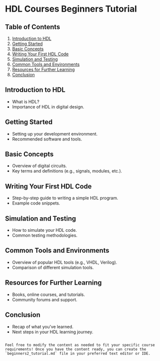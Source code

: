 # HDL Courses Beginners Tutorial

## Table of Contents
1. [Introduction to HDL](#introduction-to-hdl)
2. [Getting Started](#getting-started)
3. [Basic Concepts](#basic-concepts)
4. [Writing Your First HDL Code](#writing-your-first-hdl-code)
5. [Simulation and Testing](#simulation-and-testing)
6. [Common Tools and Environments](#common-tools-and-environments)
7. [Resources for Further Learning](#resources-for-further-learning)
8. [Conclusion](#conclusion)

## Introduction to HDL
- What is HDL?
- Importance of HDL in digital design.

## Getting Started
- Setting up your development environment.
- Recommended software and tools.

## Basic Concepts
- Overview of digital circuits.
- Key terms and definitions (e.g., signals, modules, etc.).

## Writing Your First HDL Code
- Step-by-step guide to writing a simple HDL program.
- Example code snippets.

## Simulation and Testing
- How to simulate your HDL code.
- Common testing methodologies.

## Common Tools and Environments
- Overview of popular HDL tools (e.g., VHDL, Verilog).
- Comparison of different simulation tools.

## Resources for Further Learning
- Books, online courses, and tutorials.
- Community forums and support.

## Conclusion
- Recap of what you've learned.
- Next steps in your HDL learning journey.
```

Feel free to modify the content as needed to fit your specific course requirements! Once you have the content ready, you can create the `beginners2_tutorial.md` file in your preferred text editor or IDE.